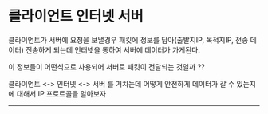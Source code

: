 
# 클라이언트     인터넷      서버


클라이언트가 서버에 요청을 보낼경우 패킷에 정보를 담아(출발지IP, 목적지IP, 전송 데이터) 전송하게 되는데
인터넷을 통하여 서버에 데이터가 가게된다.

이 정보들이 어떤식으로 사용되어 서버로 패킷이 전달되는 것일까 ??

클라이언트 <-> 인터넷 <-> 서버 를 거치는데 어떻게 안전하게
데이터가 갈 수 있는지에 대해서 IP 프로트콜을 알아보자


---
